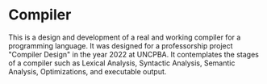 # Compiler
This is a design and development of a real and working compiler for a programming language. It was designed for a professorship project "Compiler Design" in the year 2022 at UNCPBA. It contemplates the stages of a compiler such as Lexical Analysis, Syntactic Analysis, Semantic Analysis, Optimizations, and executable output.
